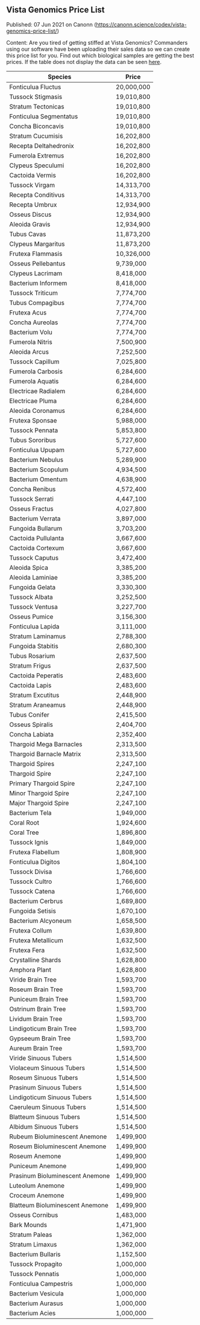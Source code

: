 ## Vista Genomics Price List

Published: 07 Jun 2021 on Canonn (https://canonn.science/codex/vista-genomics-price-list/)

Content: Are you tired of getting stiffed at Vista Genomics? Commanders using our software have been uploading their sales data so we can create this price list for you. Find out which biological samples are getting the best prices. If the table does not display the data can be seen [here](https://docs.google.com/spreadsheets/d/15lqZtqJk7B2qUV5Jb4tlnst6i1B7pXlAUzQnacX64Kc/ "https://docs.google.com/spreadsheets/d/15lqZtqJk7B2qUV5Jb4tlnst6i1B7pXlAUzQnacX64Kc/"). 

| Species | Price |
| --- | --- |
| Fonticulua Fluctus | 20,000,000 |
| Tussock Stigmasis | 19,010,800 |
| Stratum Tectonicas | 19,010,800 |
| Fonticulua Segmentatus | 19,010,800 |
| Concha Biconcavis | 19,010,800 |
| Stratum Cucumisis | 16,202,800 |
| Recepta Deltahedronix | 16,202,800 |
| Fumerola Extremus | 16,202,800 |
| Clypeus Speculumi | 16,202,800 |
| Cactoida Vermis | 16,202,800 |
| Tussock Virgam | 14,313,700 |
| Recepta Conditivus | 14,313,700 |
| Recepta Umbrux | 12,934,900 |
| Osseus Discus | 12,934,900 |
| Aleoida Gravis | 12,934,900 |
| Tubus Cavas | 11,873,200 |
| Clypeus Margaritus | 11,873,200 |
| Frutexa Flammasis | 10,326,000 |
| Osseus Pellebantus | 9,739,000 |
| Clypeus Lacrimam | 8,418,000 |
| Bacterium Informem | 8,418,000 |
| Tussock Triticum | 7,774,700 |
| Tubus Compagibus | 7,774,700 |
| Frutexa Acus | 7,774,700 |
| Concha Aureolas | 7,774,700 |
| Bacterium Volu | 7,774,700 |
| Fumerola Nitris | 7,500,900 |
| Aleoida Arcus | 7,252,500 |
| Tussock Capillum | 7,025,800 |
| Fumerola Carbosis | 6,284,600 |
| Fumerola Aquatis | 6,284,600 |
| Electricae Radialem | 6,284,600 |
| Electricae Pluma | 6,284,600 |
| Aleoida Coronamus | 6,284,600 |
| Frutexa Sponsae | 5,988,000 |
| Tussock Pennata | 5,853,800 |
| Tubus Sororibus | 5,727,600 |
| Fonticulua Upupam | 5,727,600 |
| Bacterium Nebulus | 5,289,900 |
| Bacterium Scopulum | 4,934,500 |
| Bacterium Omentum | 4,638,900 |
| Concha Renibus | 4,572,400 |
| Tussock Serrati | 4,447,100 |
| Osseus Fractus | 4,027,800 |
| Bacterium Verrata | 3,897,000 |
| Fungoida Bullarum | 3,703,200 |
| Cactoida Pullulanta | 3,667,600 |
| Cactoida Cortexum | 3,667,600 |
| Tussock Caputus | 3,472,400 |
| Aleoida Spica | 3,385,200 |
| Aleoida Laminiae | 3,385,200 |
| Fungoida Gelata | 3,330,300 |
| Tussock Albata | 3,252,500 |
| Tussock Ventusa | 3,227,700 |
| Osseus Pumice | 3,156,300 |
| Fonticulua Lapida | 3,111,000 |
| Stratum Laminamus | 2,788,300 |
| Fungoida Stabitis | 2,680,300 |
| Tubus Rosarium | 2,637,500 |
| Stratum Frigus | 2,637,500 |
| Cactoida Peperatis | 2,483,600 |
| Cactoida Lapis | 2,483,600 |
| Stratum Excutitus | 2,448,900 |
| Stratum Araneamus | 2,448,900 |
| Tubus Conifer | 2,415,500 |
| Osseus Spiralis | 2,404,700 |
| Concha Labiata | 2,352,400 |
| Thargoid Mega Barnacles | 2,313,500 |
| Thargoid Barnacle Matrix | 2,313,500 |
| Thargoid Spires | 2,247,100 |
| Thargoid Spire | 2,247,100 |
| Primary Thargoid Spire | 2,247,100 |
| Minor Thargoid Spire | 2,247,100 |
| Major Thargoid Spire | 2,247,100 |
| Bacterium Tela | 1,949,000 |
| Coral Root | 1,924,600 |
| Coral Tree | 1,896,800 |
| Tussock Ignis | 1,849,000 |
| Frutexa Flabellum | 1,808,900 |
| Fonticulua Digitos | 1,804,100 |
| Tussock Divisa | 1,766,600 |
| Tussock Cultro | 1,766,600 |
| Tussock Catena | 1,766,600 |
| Bacterium Cerbrus | 1,689,800 |
| Fungoida Setisis | 1,670,100 |
| Bacterium Alcyoneum | 1,658,500 |
| Frutexa Collum | 1,639,800 |
| Frutexa Metallicum | 1,632,500 |
| Frutexa Fera | 1,632,500 |
| Crystalline Shards | 1,628,800 |
| Amphora Plant | 1,628,800 |
| Viride Brain Tree | 1,593,700 |
| Roseum Brain Tree | 1,593,700 |
| Puniceum Brain Tree | 1,593,700 |
| Ostrinum Brain Tree | 1,593,700 |
| Lividum Brain Tree | 1,593,700 |
| Lindigoticum Brain Tree | 1,593,700 |
| Gypseeum Brain Tree | 1,593,700 |
| Aureum Brain Tree | 1,593,700 |
| Viride Sinuous Tubers | 1,514,500 |
| Violaceum Sinuous Tubers | 1,514,500 |
| Roseum Sinuous Tubers | 1,514,500 |
| Prasinum Sinuous Tubers | 1,514,500 |
| Lindigoticum Sinuous Tubers | 1,514,500 |
| Caeruleum Sinuous Tubers | 1,514,500 |
| Blatteum Sinuous Tubers | 1,514,500 |
| Albidum Sinuous Tubers | 1,514,500 |
| Rubeum Bioluminescent Anemone | 1,499,900 |
| Roseum Bioluminescent Anemone | 1,499,900 |
| Roseum Anemone | 1,499,900 |
| Puniceum Anemone | 1,499,900 |
| Prasinum Bioluminescent Anemone | 1,499,900 |
| Luteolum Anemone | 1,499,900 |
| Croceum Anemone | 1,499,900 |
| Blatteum Bioluminescent Anemone | 1,499,900 |
| Osseus Cornibus | 1,483,000 |
| Bark Mounds | 1,471,900 |
| Stratum Paleas | 1,362,000 |
| Stratum Limaxus | 1,362,000 |
| Bacterium Bullaris | 1,152,500 |
| Tussock Propagito | 1,000,000 |
| Tussock Pennatis | 1,000,000 |
| Fonticulua Campestris | 1,000,000 |
| Bacterium Vesicula | 1,000,000 |
| Bacterium Aurasus | 1,000,000 |
| Bacterium Acies | 1,000,000 |